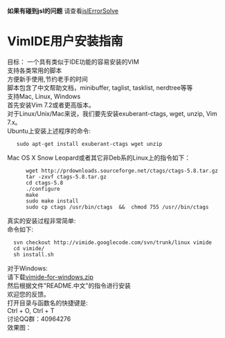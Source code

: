 **如果有碰到jsl的问题** 请查看[jslErrorSolve](jslErrorSolve.md)

# VimIDE用户安装指南 #

目标：
一个具有类似于IDE功能的容易安装的VIM<br />
支持各类常用的脚本<br />
方便新手使用,节约老手的时间<br />
脚本包含了中文帮助文档，minibuffer, taglist, tasklist, nerdtree等等<br />
支持Mac, Linux, Windows<br />
首先安装Vim 7.2或者更高版本。<br />
对于Linux/Unix/Mac来说，我们要先安装exuberant-ctags, wget, unzip, Vim 7.x。<br />
Ubuntu上安装上述程序的命令:
```
   sudo apt-get install exuberant-ctags wget unzip
```
Mac OS X Snow Leopard或者其它非Deb系的Linux上的指令如下：<br />
```
      wget http://prdownloads.sourceforge.net/ctags/ctags-5.8.tar.gz
      tar -zxvf ctags-5.8.tar.gz
      cd ctags-5.8
      ./configure
      make
      sudo make install
      sudo cp ctags /usr/bin/ctags  &&  chmod 755 /usr//bin/ctags
```
真实的安装过程非常简单:<br />
命令如下:<br />
```
  svn checkout http://vimide.googlecode.com/svn/trunk/linux vimide
  cd vimide/
  sh install.sh
```
对于Windows:<br />
请下载<a href='http://vimide.googlecode.com/files/Vim.zip'>vimide-for-windows.zip</a><br />
然后根据文件"README.中文"的指令进行安装<br />
欢迎您的反馈。<br />
打开目录与函数名的快捷键是:<br />
Ctrl + O, Ctrl + T<br />
讨论QQ群：40964276<br />
效果图：<br />